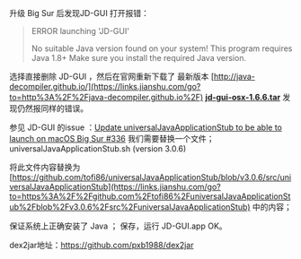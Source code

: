升级 Big Sur 后发现JD-GUI 打开报错：

> ERROR launching 'JD-GUI'
>
> No suitable Java version found on your system!
>  This program requires Java 1.8+
>  Make sure you install the required Java version.

选择直接删除 JD-GUI ，然后在官网重新下载了 最新版本 [http://java-decompiler.github.io/](https://links.jianshu.com/go?to=http%3A%2F%2Fjava-decompiler.github.io%2F)
 [**jd-gui-osx-1.6.6.tar**](https://links.jianshu.com/go?to=https%3A%2F%2Fgithub.com%2Fjava-decompiler%2Fjd-gui%2Freleases%2Fdownload%2Fv1.6.6%2Fjd-gui-osx-1.6.6.tar)
 发现仍然报同样的错误。

参见 JD-GUI 的issue ：[Update universalJavaApplicationStub to be able to launch on macOS Big Sur #336](https://links.jianshu.com/go?to=https%3A%2F%2Fgithub.com%2Fjava-decompiler%2Fjd-gui%2Fpull%2F336)
 我们需要替换一个文件；universalJavaApplicationStub.sh (version 3.0.6)

将此文件内容替换为 [https://github.com/tofi86/universalJavaApplicationStub/blob/v3.0.6/src/universalJavaApplicationStub](https://links.jianshu.com/go?to=https%3A%2F%2Fgithub.com%2Ftofi86%2FuniversalJavaApplicationStub%2Fblob%2Fv3.0.6%2Fsrc%2FuniversalJavaApplicationStub) 中的内容；

保证系统上正确安装了 Java ；
 保存，运行 JD-GUI.app OK。



dex2jar地址：https://github.com/pxb1988/dex2jar